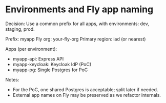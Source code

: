 # Environments and Fly app naming

Decision: Use a common prefix for all apps, with environments: dev, staging, prod.

Prefix: myapp
Fly org: your-fly-org
Primary region: iad (or nearest)

Apps (per environment):
- myapp-api: Express API
- myapp-keycloak: Keycloak IdP (PoC)
- myapp-pg: Single Postgres for PoC

Notes:
- For the PoC, one shared Postgres is acceptable; split later if needed.
- External app names on Fly may be preserved as we refactor internals.

